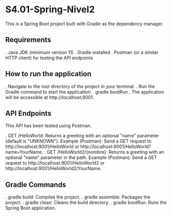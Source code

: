 # S4.01-Spring-Nivel2

This is a Spring Boot project built with Gradle as the dependency manager.

## Requirements
. Java JDK (minimum version 11)
. Gradle installed
. Postman (or a similar HTTP client) for testing the API endpoints

## How to run the application
. Navigate to the root directory of the project in your terminal.
. Run the Gradle command to start the application:
. gradle bootRun
. The application will be accessible at http://localhost:9001.

## API Endpoints
This API has been tested using Postman.

. GET /HelloWorld: Returns a greeting with an optional "name" parameter (default is "UNKNOWN").
Example (Postman): Send a GET request to http://localhost:9001/HelloWorld or http://localhost:9001/HelloWorld?name=YourName.
. GET /HelloWorld2/{nombre}: Returns a greeting with an optional "name" parameter in the path.
Example (Postman): Send a GET request to http://localhost:9001/HelloWorld2 or http://localhost:9001/HelloWorld2/YourName.

## Gradle Commands
. gradle build: Compiles the project.
. gradle assemble: Packages the project.
. gradle clean: Cleans the build directory.
. gradle bootRun: Runs the Spring Boot application.